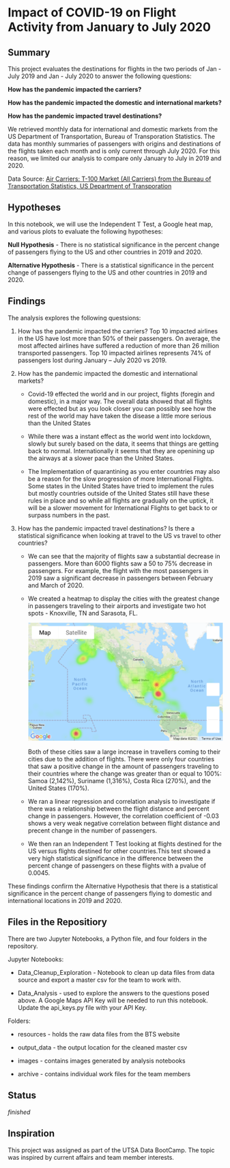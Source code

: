 # Impact of COVID-19 on Flight Activity from January to July 2020

## Summary
This project evaluates the destinations for flights in the two periods of Jan - July 2019 and Jan - July 2020 to answer the following questions: 

**How has the pandemic impacted the carriers?**

**How has the pandemic impacted the domestic and international markets?**

**How has the pandemic impacted travel destinations?**

We retrieved monthly data for international and domestic markets from the US Department of Transportation, Bureau of Transporation Statistics. The data has monthly summaries of passengers with origins and destinations of the flights taken each month and is only current through July 2020. For this reason, we limited our analysis to compare only January to July in 2019 and 2020.

Data Source: [Air Carriers: T-100 Market (All Carriers) from the Bureau of Transportation Statistics, US Department of Transporation](https://www.transtats.bts.gov/Tables.asp?DB_ID=111&DB_Name=Air%20Carrier%20Statistics%20%28Form%2041%20Traffic%29-%20All%20Carriers&DB_Short_Name=Air%20Carriers) 

## Hypotheses

In this notebook, we will use the Independent T Test, a Google heat map, and various plots to evaluate the following hypotheses:

**Null Hypothesis** - There is no statistical significance in the percent change of passengers flying to the US and other countries in 2019 and 2020. 

**Alternative Hypothesis** - There is a statistical significance in the percent change of passengers flying to the US and other countries in 2019 and 2020.

## Findings
The analysis explores the following questsions:

1. How has the pandemic impacted the carriers?
    Top 10 impacted airlines in the US have lost more than 50% of their passengers. On average, the most affected airlines have suffered a reduction of more than 26 million transported passengers. Top 10 impacted airlines represents 74% of passengers lost during January – July 2020 vs 2019.

2. How has the pandemic impacted the domestic and international markets?
    * Covid-19 effected the world and in our project, flights (foregin and domestic), in a major way. The overall data showed that all flights were effected but as you look closer you can possibly see how the rest of the world may have taken the disease a little more serious than the United States
   
    * While there was a instant effect as the world went into lockdown, slowly but surely based on the data, it seems that things are getting back to normal. Internationally it seems that they are openining up the airways at a slower pace than the United States. 
    
    * The Implementation of quarantining as you enter countries may also be a reason for the slow progression of more International Flights. Some states in the United States have tried to implement the rules but mostly countries outside of the United States still have these rules in place and so while all flights are gradually on the uptick, it will be a slower movement for International Flights to get back to or surpass numbers in the past. 

3. How has the pandemic impacted travel destinations? Is there a statistical significance when looking at travel to the US vs travel to other countries? 
    * We can see that the majority of flights saw a substantial decrease in passengers. More than 6000 flights saw a 50 to 75% decrease in passengers. For example, the flight with the most passengers in 2019 saw a significant decrease in passengers between February and March of 2020. 
    
    * We created a heatmap to display the cities with the greatest change in passengers traveling to their airports and investigate two hot spots - Knoxville, TN and Sarasota, FL. 
    
        ![Destination Heat Map](images/Destination_PercentChange_Heatmap.png) 
    
        Both of these cities saw a large increase in travellers coming to their cities due to the addition of flights. There were only four countries that saw a positive change in the amount of passengers traveling to their countries where the change was greater than or equal to 100%: Samoa (2,142%), Suriname (1,316%), Costa Rica (270%), and the United States (170%).

    * We ran a linear regression and correlation analysis to investigate if there was a relationship between the flight distance and percent change in passengers. However, the correlation coefficient of -0.03 shows a very weak negative correlation between flight distance and precent change in the number of passengers.

    * We then ran an Independent T Test looking at flights destined for the US versus flights destined for other countries.This test showed a very high statistical significance in the difference between the percent change of passengers on these flights with a pvalue of 0.0045. 
 
These findings confirm the Alternative Hypothesis that there is a statistical significance in the percent change of passengers flying to domestic and international locations in 2019 and 2020.

## Files in the Repositiory
There are two Jupyter Notebooks, a Python file, and four folders in the repository.

Jupyter Notebooks:

* Data_Cleanup_Exploration - Notebook to clean up data files from data source and export a master csv for the team to work with.

* Data_Analysis - used to explore the answers to the questions posed above. A Google Maps API Key will be needed to run this notebook. Update the api_keys.py file with your API Key.

Folders:

* resources - holds the raw data files from the BTS website

* output_data - the output location for the cleaned master csv

* images - contains images generated by analysis notebooks

* archive - contains individual work files for the team members


## Status
_finished_


## Inspiration
This project was assigned as part of the UTSA Data BootCamp. The topic was inspired by current affairs and team member interests.

